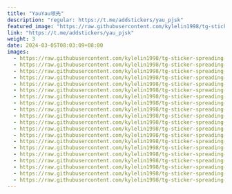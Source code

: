 ```yaml
---
title: "YauYau领先"
description: "regular: https://t.me/addstickers/yau_pjsk"
featured_image: "https://raw.githubusercontent.com/kylelin1998/tg-sticker-spreading-worldwide-images/main/img/4a42fe17-5165-4cd4-ac4a-b6dcf9e4c77a.jpg"
link: "https://t.me/addstickers/yau_pjsk"
weight: 3
date: 2024-03-05T08:03:09+08:00
images:
  - https://raw.githubusercontent.com/kylelin1998/tg-sticker-spreading-worldwide-images/main/img/4a42fe17-5165-4cd4-ac4a-b6dcf9e4c77a.jpg
  - https://raw.githubusercontent.com/kylelin1998/tg-sticker-spreading-worldwide-images/main/img/2dcad590-87b9-4aa8-8531-b12d376920c5.jpg
  - https://raw.githubusercontent.com/kylelin1998/tg-sticker-spreading-worldwide-images/main/img/4c088730-e9db-4657-8f58-6502cb949cba.jpg
  - https://raw.githubusercontent.com/kylelin1998/tg-sticker-spreading-worldwide-images/main/img/07896c81-ec58-4b81-adb9-aafaede82d80.jpg
  - https://raw.githubusercontent.com/kylelin1998/tg-sticker-spreading-worldwide-images/main/img/47e31392-bc7c-4cdd-8ceb-c32963efd13a.jpg
  - https://raw.githubusercontent.com/kylelin1998/tg-sticker-spreading-worldwide-images/main/img/fd2cdd1d-ae0f-4bb3-b7eb-204e0a6a9889.jpg
  - https://raw.githubusercontent.com/kylelin1998/tg-sticker-spreading-worldwide-images/main/img/5270e2c5-9534-4aef-ae17-0978fcbcdd3e.jpg
  - https://raw.githubusercontent.com/kylelin1998/tg-sticker-spreading-worldwide-images/main/img/4d7a920f-0087-4ae0-bc97-a7c45cd775df.jpg
  - https://raw.githubusercontent.com/kylelin1998/tg-sticker-spreading-worldwide-images/main/img/088ce591-5dad-47e6-8fc6-47de1f30cbeb.jpg
  - https://raw.githubusercontent.com/kylelin1998/tg-sticker-spreading-worldwide-images/main/img/745e7fb5-987a-4bc7-b599-03ea2a427129.jpg
  - https://raw.githubusercontent.com/kylelin1998/tg-sticker-spreading-worldwide-images/main/img/c6868c6b-067e-42ad-adc1-315914976f48.jpg
  - https://raw.githubusercontent.com/kylelin1998/tg-sticker-spreading-worldwide-images/main/img/9f765cf9-8ac0-43ee-b456-a9c2efdec4f7.jpg
  - https://raw.githubusercontent.com/kylelin1998/tg-sticker-spreading-worldwide-images/main/img/250eace8-0464-447e-aa80-8d5433b10534.jpg
  - https://raw.githubusercontent.com/kylelin1998/tg-sticker-spreading-worldwide-images/main/img/e1a1f22a-fcc0-44a2-acd7-eaf033f6d809.jpg
  - https://raw.githubusercontent.com/kylelin1998/tg-sticker-spreading-worldwide-images/main/img/e4a6d96e-e25b-4bbc-ace3-62e82a5ed792.jpg
  - https://raw.githubusercontent.com/kylelin1998/tg-sticker-spreading-worldwide-images/main/img/999904ee-60c4-4fad-a8d8-edb0cceb90ca.jpg
  - https://raw.githubusercontent.com/kylelin1998/tg-sticker-spreading-worldwide-images/main/img/82bf2bec-7668-4d35-83cc-355c25baa7f3.jpg
  - https://raw.githubusercontent.com/kylelin1998/tg-sticker-spreading-worldwide-images/main/img/0219713c-1370-4ff3-a83d-6bffc9efca01.jpg
  - https://raw.githubusercontent.com/kylelin1998/tg-sticker-spreading-worldwide-images/main/img/601bcff7-a438-4095-a409-5a07e9790dee.jpg
  - https://raw.githubusercontent.com/kylelin1998/tg-sticker-spreading-worldwide-images/main/img/edef983f-3b7c-4a95-a350-048a3f26489a.jpg
---
```

